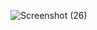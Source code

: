 ![Screenshot (26)](https://github.com/user-attachments/assets/fbe9b0a2-9f36-4d34-8076-1976d8686211)
